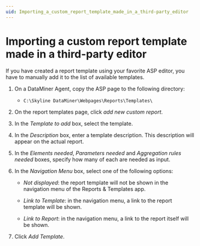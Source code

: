 ```yaml
---
uid: Importing_a_custom_report_template_made_in_a_third-party_editor
---
```


# Importing a custom report template made in a third-party editor

If you have created a report template using your favorite ASP editor, you have to manually add it to the list of available templates.

1. On a DataMiner Agent, copy the ASP page to the following directory:

   - `C:\Skyline DataMiner\Webpages\Reports\Templates\`

1. On the report templates page, click *add new custom report*.

1. In the *Template to add* box, select the template.

1. In the *Description* box, enter a template description. This description will appear on the actual report.

1. In the *Elements needed*, *Parameters needed* and *Aggregation rules needed* boxes, specify how many of each are needed as input.

1. In the *Navigation Menu* box, select one of the following options:

   - *Not displayed*: the report template will not be shown in the navigation menu of the Reports & Templates app.

   - *Link to Template*: in the navigation menu, a link to the report template will be shown.

   - *Link to Report*: in the navigation menu, a link to the report itself will be shown.

1. Click *Add Template*.
